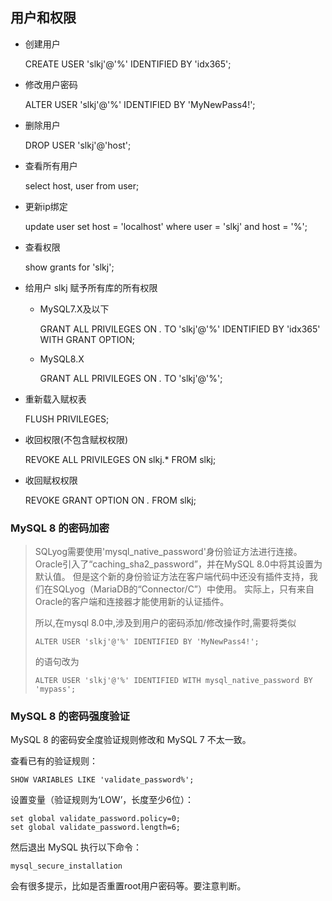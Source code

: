 ## 用户和权限

+ 创建用户

    CREATE USER 'slkj'@'%' IDENTIFIED BY 'idx365';

+ 修改用户密码

    ALTER USER 'slkj'@'%' IDENTIFIED BY 'MyNewPass4!';

+ 删除用户

    DROP USER 'slkj'@'host';

+ 查看所有用户

    select host, user from user;

+ 更新ip绑定

    update user set host = 'localhost' where user = 'slkj' and host = '%';

+ 查看权限

    show grants for 'slkj';

+ 给用户 slkj 赋予所有库的所有权限
  + MySQL7.X及以下

    GRANT ALL PRIVILEGES ON *.* TO 'slkj'@'%' IDENTIFIED BY 'idx365' WITH GRANT OPTION;

  + MySQL8.X

    GRANT ALL PRIVILEGES ON *.* TO 'slkj'@'%';

+ 重新载入赋权表  

    FLUSH PRIVILEGES;
  
+ 收回权限(不包含赋权权限)

    REVOKE ALL PRIVILEGES ON slkj.* FROM slkj;

+ 收回赋权权限  

    REVOKE GRANT OPTION ON *.* FROM slkj;


### MySQL 8 的密码加密

> SQLyog需要使用'mysql_native_password'身份验证方法进行连接。 Oracle引入了“caching_sha2_password”，并在MySQL 8.0中将其设置为默认值。 但是这个新的身份验证方法在客户端代码中还没有插件支持，我们在SQLyog（MariaDB的“Connector/C”）中使用。 实际上，只有来自Oracle的客户端和连接器才能使用新的认证插件。
> 
> 所以,在mysql 8.0中,涉及到用户的密码添加/修改操作时,需要将类似
> 
> `ALTER USER 'slkj'@'%' IDENTIFIED BY 'MyNewPass4!';`
> 
> 的语句改为
> 
> `ALTER USER 'slkj'@'%' IDENTIFIED WITH mysql_native_password BY 'mypass';`


### MySQL 8 的密码强度验证

MySQL 8 的密码安全度验证规则修改和 MySQL 7 不太一致。

查看已有的验证规则：

    SHOW VARIABLES LIKE 'validate_password%';

设置变量（验证规则为‘LOW’，长度至少6位）：

    set global validate_password.policy=0;
    set global validate_password.length=6;

然后退出 MySQL 执行以下命令：

    mysql_secure_installation

会有很多提示，比如是否重置root用户密码等。要注意判断。